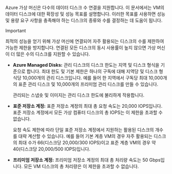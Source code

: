 Azure 가상 머신은 다수의 데이터 디스크 수 연결을 지원합니다. 이 문서에서는 VM의 데이터 디스크에 대한 확장성 및 성능 목표를 설명합니다. 이러한 목표를 사용하면 성능 및 용량 요구 사항을 충족해야 하는 디스크의 종류와 수를 결정하는 데 도움이 됩니다. 

> [!IMPORTANT]
> 최적의 성능을 얻기 위해 가상 머신에 연결되어 자주 활용되는 디스크의 수를 제한하여 가능한 제한을 방지합니다. 연결된 모든 디스크의 동시 사용률이 높지 않으면 가상 머신이 더 많은 수의 디스크를 지원할 수 있습니다.

* **Azure Managed Disks:** 관리 디스크의 디스크 한도는 지역 및 디스크 형식을 기준으로 합니다. 최대 한도 및 기본 제한은 하나의 구독에 대해 지역당 및 디스크 형식당 10,000개의 관리 디스크입니다. 예를 들어 한 지역에서 구독당 최대 10,000개의 표준 관리 디스크 및 10,000개의 프리미엄 관리 디스크를 만들 수 있습니다.

    관리되는 스냅숏 및 이미지는 관리 디스크 한도에 불리하게 작용합니다.

* **표준 저장소 계정:** 표준 저장소 계정의 최대 총 요청 속도는 20,000 IOPS입니다. 표준 저장소 계정에서 모든 가상 컴퓨터 디스크의 총 IOPS는 이 제한을 초과할 수 없습니다.
  
    요청 속도 제한에 따라 단일 표준 저장소 계정에서 지원하는 활용된 디스크의 개수를 대략 계산할 수 있습니다. 예를 들어 기본 계층 VM의 경우 자주 활용되는 디스크의 최대 수가 66(디스크당 20,000/300 IOPS)이고 표준 계층 VM의 경우 약 40(디스크당 20,000/500 IOPS)입니다. 

* **프리미엄 저장소 계정:** 프리미엄 저장소 계정의 최대 총 처리량 속도는 50 Gbps입니다. 모든 VM 디스크의 총 처리량은 이 제한을 초과할 수 없습니다.

